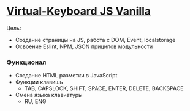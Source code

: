 # [Virtual-Keyboard JS Vanilla](https://vansalivan.github.io/Virtual-Keyboard/) 

Цель: 
- Создание страницы на JS, работа с DOM, Event, localstorage 
- Освоение Eslint, NPM, JSON приципов модульности 

### Функционал
- Создание HTML разметки в JavaScript
- Функции клавишь
    - TAB, CAPSLOCK, SHIFT, SPACE, ENTER, DELETE, BACKSPACE
- Смена языка клавиатуры
    - RU, ENG
